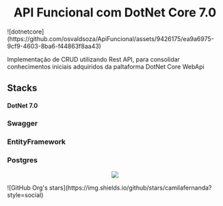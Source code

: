 <h1 align="center"> API Funcional com DotNet Core 7.0 </h1>
![dotnetcore](https://github.com/osvaldsoza/ApiFuncional/assets/9426175/ea9a6975-9cf9-4603-8ba6-f44863f8aa43)

<p>Implementação de CRUD utilizando Rest API, para consolidar conhecimentos iniciais adquiridos da paltaforma DotNet Core WebApi</p>

## Stacks
#### DotNet 7.0
### Swagger
### EntityFramework
### Postgres
<p align="center">

<img loading="lazy" src="http://img.shields.io/static/v1?label=STATUS&message=EM%20DESENVOLVIMENTO&color=GREEN&style=for-the-badge"/>
</p>
  ![GitHub Org's stars](https://img.shields.io/github/stars/camilafernanda?style=social)

